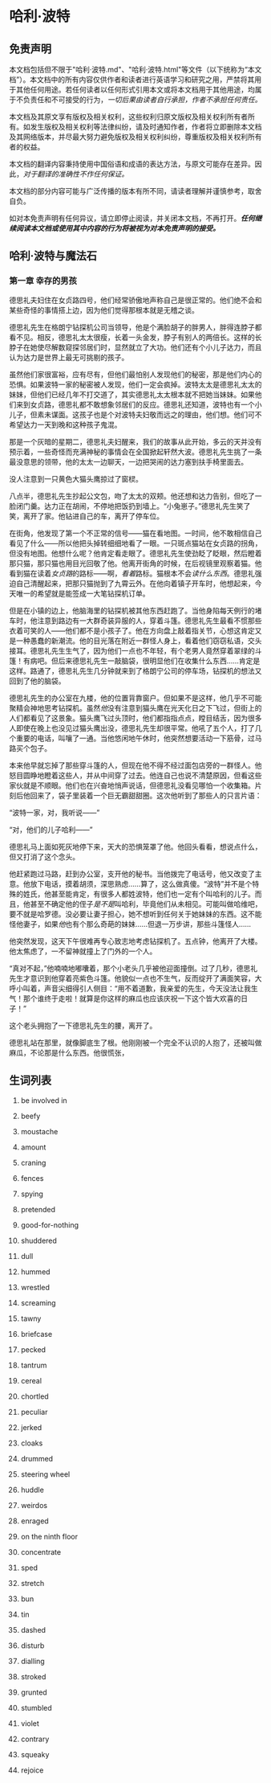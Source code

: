 # 哈利·波特

## 免责声明

本文档包括但不限于"哈利·波特.md"、"哈利·波特.html"等文件（以下统称为“本文档”）。本文档中的所有内容仅供作者和读者进行英语学习和研究之用，严禁将其用于其他任何用途。若任何读者以任何形式引用本文或将本文档用于其他用途，均属于不负责任和不可接受的行为，*一切后果由读者自行承担，作者不承担任何责任。*

本文档及其原文享有版权及相关权利，这些权利归原文版权及相关权利所有者所有。如发生版权及相关权利等法律纠纷，请及时通知作者，作者将立即删除本文档及其网络版本，并尽最大努力避免版权及相关权利纠纷，尊重版权及相关权利所有者的权益。

本文档的翻译内容秉持使用中国俗语和成语的表达方法，与原文可能存在差异。因此，*对于翻译的准确性不作任何保证。*

本文档的部分内容可能与广泛传播的版本有所不同，请读者理解并谨慎参考，取舍自负。

如对本免责声明有任何异议，请立即停止阅读，并关闭本文档，不再打开。***任何继续阅读本文档或使用其中内容的行为将被视为对本免责声明的接受。***

## 哈利·波特与魔法石

### 第一章 幸存的男孩

德思礼夫妇住在女贞路四号，他们经常骄傲地声称自己是很正常的。他们绝不会和某些奇怪的事情搭上边，因为他们觉得那根本就是无稽之谈。

德思礼先生在格朗宁钻探机公司当领导，他是个满脸胡子的胖男人，胖得连脖子都看不见。相反，德思礼太太很瘦，长着一头金发，脖子有别人的两倍长。这样的长脖子在她使尽解数窥探邻居们时，显然就立了大功。他们还有个小儿子达力，而且认为达力是世界上最无可挑剔的孩子。

虽然他们家很富裕，应有尽有，但他们最怕别人发现他们的秘密，那是他们内心的恐惧。如果波特一家的秘密被人发现，他们一定会疯掉。波特太太是德思礼太太的妹妹，但他们已经几年不打交道了，其实德思礼太太根本就不把她当妹妹。如果他们来到女贞路，德思礼都不敢想象邻居们的反应。德思礼还知道，波特也有一个小儿子，但素未谋面。这孩子也是个对波特夫妇敬而远之的理由，他们想。他们可不希望达力一天到晚和这种孩子鬼混。

那是一个灰暗的星期二，德思礼夫妇醒来，我们的故事从此开始，多云的天并没有预示着，一些奇怪而充满神秘的事情会在全国掀起轩然大波。德思礼先生挑了一条最没意思的领带，他的太太一边聊天，一边把哭闹的达力塞到扶手椅里面去。

没人注意到一只黄色大猫头鹰掠过了窗棂。

八点半，德思礼先生抄起公文包，吻了太太的双颊。他还想和达力告别，但吃了一脸闭门羹。达力正在胡闹，不停地把饭扔到墙上。“小兔崽子。”德思礼先生笑了笑，离开了家。他钻进自己的车，离开了停车位。

在街角，他发现了第一个不正常的信号——猫在看地图。一时间，他不敢相信自己看见了什么——所以他把头掉转细细地看了一眼。一只斑点猫站在女贞路的拐角，但没有地图。他想什么呢？他肯定看走眼了。德思礼先生使劲眨了眨眼，然后瞪着那只猫，那只猫也用目光回敬了他。他离开街角的时候，在后视镜里观察着猫。他看到猫在读着*女贞路*的路标——啊，*看着*路标。猫根本不会*读什么东西*。德思礼强迫自己清醒起来，把那只猫抛到了九霄云外。在他向着镇子开车时，他想起来，今天唯一的希望就是能签成一大笔钻探机订单。

但是在小镇的边上，他脑海里的钻探机被其他东西赶跑了。当他身陷每天例行的堵车时，他注意到路边有一大群奇装异服的人，穿着斗篷。德思礼先生最看不惯那些衣着可笑的人——他们都不是小孩子了。他在方向盘上敲着指关节，心想这肯定又是一种愚蠢的新潮流。他的目光落在附近一群怪人身上，看着他们窃窃私语，交头接耳。德思礼先生生气了，因为他们一点也不年轻，有个老男人竟然穿着翠绿的斗篷！有病吧。但后来德思礼先生一敲脑袋，很明显他们在收集什么东西……肯定是这样。路通了，德思礼先生几分钟就来到了格朗宁公司的停车场，钻探机的想法又回到了他的脑袋。

德思礼先生的办公室在九楼，他的位置背靠窗户。但如果不是这样，他几乎不可能聚精会神地思考钻探机。虽然*他*没有注意到猫头鹰在光天化日之下飞过，但街上的人们都看见了这景象。猫头鹰飞过头顶时，他们都指指点点，瞠目结舌，因为很多人即使在晚上也没见过猫头鹰出没，德思礼先生却很平常。他吼了五个人，打了几个重要的电话，叫嚷了一通。当他悠闲地午休时，他突然想要活动一下筋骨，过马路买个包子。

本来他早就忘掉了那些穿斗篷的人，但现在他不得不经过面包店旁的一群怪人。他怒目圆睁地瞪着这些人，并从中间穿了过去。他连自己也说不清楚原因，但看这些家伙就是不顺眼。他们也在兴奋地悄声说话，但德思礼没看见哪怕一个收集箱。片刻后他回来了，袋子里装着一个巨无霸甜甜圈。这次他听到了那些人的只言片语：

“波特一家，对，我听说——”

“对，他们的儿子哈利——”

德思礼马上面如死灰地停下来，天大的恐惧笼罩了他。他回头看看，想说点什么，但又打消了这个念头。

他赶紧跑过马路，赶到办公室，支开他的秘书。当他拨完了电话号，他又改变了主意。他放下电话，摸着胡须，深思熟虑……算了，这么做真傻。“波特”并不是个特殊的姓氏，他甚至能肯定，有很多人都姓波特，他们也一定有个叫哈利的儿子。而且，他甚至不确定他的侄子*是不是*叫哈利，毕竟他们从未相见。可能叫做哈维吧，要不就是哈罗德。没必要让妻子担心，她不想听到任何关于她妹妹的东西。这不能怪他妻子，如果*他*也有个那么奇葩的妹妹……但退一万步讲，那些斗篷怪人……

他突然发现，这天下午很难再专心致志地考虑钻探机了。五点钟，他离开了大楼。他太焦虑了，一不留神就撞上了门外的一个人。

“真对不起，”他喃喃地嘟囔着，那个小老头几乎被他迎面撞倒。过了几秒，德思礼先生才意识到他穿着亮紫色斗篷。他貌似一点也不生气，反而绽开了满面笑容，大呼小叫着，声音尖细得引人侧目：“用不着道歉，我亲爱的先生，今天没法让我生气！那个谁终于走啦！就算是你这样的麻瓜也应该庆祝一下这个皆大欢喜的日子！”

这个老头拥抱了一下德思礼先生的腰，离开了。

德思礼站在那里，就像脚底生了根。他刚刚被一个完全不认识的人抱了，还被叫做麻瓜，不论那是什么东西。他很慌张，

## 生词列表

1. be involved in

2. beefy

3. moustache

4. amount

5. craning

6. fences

7. spying

8. pretended

9. good-for-nothing

10. shuddered

11. dull

12. hummed

13. wrestled

14. screaming

15. tawny

16. briefcase

17. pecked

18. tantrum

19. cereal

20. chortled

21. peculiar

22. jerked

23. cloaks

24. drummed

25. steering wheel

26. huddle

27. weirdos

28. enraged

29. on the ninth floor

30. concentrate

31. sped

32. stretch

33. bun

34. tin

35. dashed

36. disturb

37. dialling

38. stroked

39. grunted

40. stumbled

41. violet

42. contrary

43. squeaky

44. rejoice
